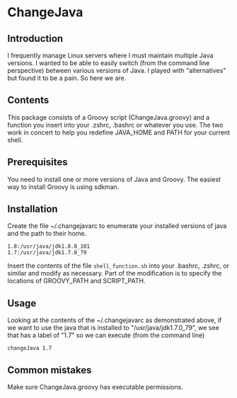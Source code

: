 # ChangeJava

## Introduction

I frequently manage Linux servers where I must maintain multiple Java versions.
I wanted to be able to easily switch (from the command line perspective) 
between various versions of Java. I played with "alternatives" but found it
to be a pain. So here we are.

## Contents

This package consists of a Groovy script (ChangeJava.groovy) and a
function you insert into your .zshrc, .bashrc or whatever you use.
The two work in concert to help you redefine JAVA_HOME and PATH
for your current shell.

## Prerequisites

You need to install one or more versions of Java and Groovy.
The easiest way to install Groovy is using sdkman.

## Installation

Create the file ~/.changejavarc to enumerate your installed versions
of java and the path to their home.

```
1.8:/usr/java/jdk1.8.0_101
1.7:/usr/java/jdk1.7.0_79
```

Insert the contents of the file ```shell_function.sh``` into your
.bashrc, .zshrc, or similar and modify as necessary. Part of the
modification is to specify the locations of GROOVY_PATH and SCRIPT_PATH.

## Usage

Looking at the contents of the ~/.changejavarc as demonstrated above,
if we want to use the java that is installed to "/usr/java/jdk1.7.0_79", we
see that has a label of "1.7" so we can execute (from the command line)

```
changeJava 1.7
```

## Common mistakes

Make sure ChangeJava.groovy has executable permissions.

